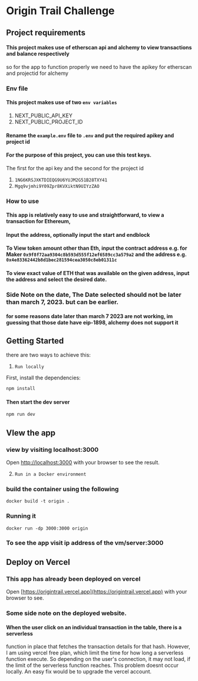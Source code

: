 
# Origin Trail Challenge
## Project requirements
#### This project makes use of etherscan api and alchemy to view transactions and balance respectively
so for the app to function properly we need to have the apikey for etherscan and projectid for alchemy

### Env file

#### This project makes use of two `env variables` 
1. NEXT_PUBLIC_API_KEY
2. NEXT_PUBLIC_PROJECT_ID

#### Rename the `example.env` file to `.env` and put the required apikey and project id

#### For the purpose of this project, you can use this test keys.

The first for the api key and the second for the project id
1. `1NG6KRSJXKTDIEQG9U6YUJM2G51B28TXY41`
2. `Mgq9vjmhi9Y09Zpr8KVXiktN9UIYzZAO`

### How to use

#### This app is relatively easy to use and straightforward, to view a transaction for Ethereum,
#### Input the address, optionally input the start and endblock


#### To View token amount other than Eth, input the contract address e.g. for Maker `0x9f8f72aa9304c8b593d555f12ef6589cc3a579a2` and the address e.g. `0x4e83362442b8d1bec281594cea3050c8eb01311c`

#### To view exact value of ETH that was available on the given address, input the address and select the desired date.

### Side Note on the date, The Date selected should not be later than march 7, 2023. but can be earlier.

#### for some reasons date later than march 7 2023 are not working, im guessing that those date have eip-1898, alchemy does not support it


## Getting Started
there are two ways to achieve this:
1. `Run locally`

First, install the dependencies:
```bash
npm install
```

#### Then start the dev server


```bash
npm run dev 
```
## VIew the app
### view by visiting localhost:3000
Open [http://localhost:3000](http://localhost:3000) with your browser to see the result.

2. `Run in a Docker environment`
### build the container using the following
```
docker build -t origin .
```
### Running it 

```
docker run -dp 3000:3000 origin
```

### To see the app visit ip address of the vm/server:3000

## Deploy on Vercel

### This app has already been deployed on vercel 

Open [https://origintrail.vercel.app](https://origintrail.vercel.app) with your browser to see.


### Some side note on the deployed website.
#### When the user click on an individual transaction in the table, there is a serverless 
function in place that fetches the transaction details for that hash. However, I am using vercel 
free plan, which limit the time for how long a serverless function execute. So depending on the user's 
connection, it may not load, if the limit of the serverless function reaches. 
This problem doesnt occur locally.
An easy fix would be to upgrade the vercel account.
